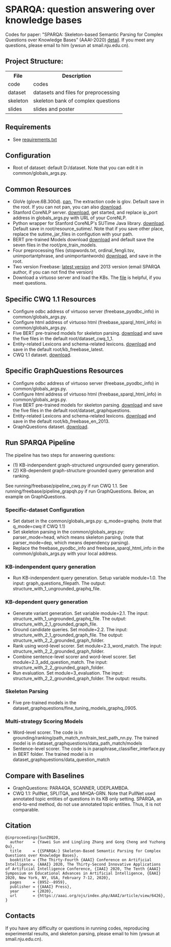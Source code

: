 # SPARQA: question answering over knowledge bases

Codes for paper: "SPARQA: Skeleton-based Semantic Parsing for Complex Questions over Knowledge Bases" (AAAI-2020) [detail](https://www.aaai.org/Papers/AAAI/2020GB/AAAI-SunY.3419.pdf).
If you meet any questions, please email to him (ywsun at smail.nju.edu.cn).

## Project Structure:

<table>
    <tr>
        <th>File</th><th>Description</th>
    </tr>
    <tr>
        <td>code</td><td>codes</td>
    </tr>
    <tr>
        <td>dataset</td><td>datasets and files for preprocessing </td>
    </tr>
    <tr>
        <td>skeleton</td><td>skeleton bank of complex questions</td>
    </tr>
    <tr>
        <td>slides</td><td>slides and poster</td>
    </tr>
</table>
 
## Requirements
* See [requirements.txt](https://github.com/nju-websoft/SPARQA/blob/master/code/requirements.txt)

## Configuration
* Root of dataset: default D:/dataset. Note that you can edit it in common/globals_args.py. 

## Common Resources
* GloVe (glove.6B.300d). [pan](https://pan.baidu.com/s/1ZwIqiv4L75FojS1AD7cahQ), The extraction code is glov. Default save in the root. If you can not pan, you can also [download](https://nlp.stanford.edu/projects/glove/).
* Stanford CoreNLP server. [download](https://stanfordnlp.github.io/CoreNLP/corenlp-server.html), get started, and replace ip_port address in globals_args.py with URL of your CoreNLP.
* Python wrapper for Stanford CoreNLP's SUTime Java library. [download](https://github.com/FraBle/python-sutime). Default save in root/resource_sutime/. Note that if you save other place, replace the sutime_jar_files in configution with your path.
* BERT pre-trained Models download [download](https://drive.google.com/drive/folders/1tlUF7ALLLXiHu280gPdlVyQlGvJFklGC) and default save the seven files in the root/pre_train_models.
* Four preprocessing files (stopwords.txt, ordinal_fengli.tsv, unimportantphrase, and unimportantwords) [download](https://drive.google.com/drive/folders/1VT6UkPDhtJ3EN0rP9bM3N80OA8jK3TA6), and save in the root.
* Two version Freebase: [latest version](https://developers.google.com/freebase) and 2013 version (email SPARQA author, if you can not find the version)
* Download a virtuoso server and load the KBs. The [file](http://ws.nju.edu.cn/blog/2017/03/virtuoso%E5%AE%89%E8%A3%85%E5%92%8C%E5%AF%BC%E5%85%A5%E6%95%B0%E6%8D%AE/) is helpful, if you meet questions.

## Specific CWQ 1.1 Resources
* Configure odbc address of virtuoso server (freebase_pyodbc_info) in common/globals_args.py. 
* Configure html address of virtuoso html (freebase_sparql_html_info) in common/globals_args.py. 
* Five BERT pre-trained models for skeleton parsing. [download](https://drive.google.com/drive/folders/1t4Rb2feVOSGF_5lRBHwrB_GfxyL2rqby) and save the five files in the default root/dataset_cwq_1_1.
* Entity-related Lexicons and schema-related lexicons. [download](https://drive.google.com/drive/folders/1t4Rb2feVOSGF_5lRBHwrB_GfxyL2rqby) and save in the default root/kb_freebase_latest.
* CWQ 1.1 dataset. [download](https://github.com/nju-websoft/SPARQA/tree/master/dataset/dataset_cwq_1_1).

## Specific GraphQuestions Resources
* Configure odbc address of virtuoso server (freebase_pyodbc_info) in common/globals_args.py. 
* Configure html address of virtuoso html (freebase_sparql_html_info) in common/globals_args.py. 
* Five BERT pre-trained models for skeleton parsing. [download](https://drive.google.com/drive/folders/1Mjpan599INCVRgRQTsirgVdyt29iKblO) and save the five files in the default root/dataset_graphquestions.
* Entity-related Lexicons and schema-related lexicons. [download](https://drive.google.com/drive/folders/1Mjpan599INCVRgRQTsirgVdyt29iKblO) and save in the default root/kb_freebase_en_2013.
* GraphQuestions dataset. [download](https://github.com/nju-websoft/SPARQA/tree/master/dataset/dataset_graphquestions).

## Run SPARQA Pipeline
The pipeline has two steps for answering questions: 

* (1) KB-indenpendent graph-structured ungrounded query generation.
* (2) KB-dependent graph-structure grounded query generation and ranking.

See running/freebase/pipeline_cwq.py if run CWQ 1.1.
See running/freebase/pipeline_grapqh.py if run GraphQuestions.
Below, an example on GraphQuestions.

### Specific-dataset Configuration

* Set datset in the common/globals_args.py: q_mode=graphq. (note that q_mode=cwq if CWQ 1.1)
* Set skeleton parsing in the common/globals_args.py: parser_mode=head, which means skeleton parsing. (note that parser_mode=dep, which means dependency parsing).
* Replace the freebase_pyodbc_info and freebase_sparql_html_info in the common/globals_args.py with your local address.

### KB-indenpendent query generation
* Run KB-indenpendent query generation. Setup variable module=1.0. The input: graph_questions_filepath. The output: structure_with_1_ungrounded_graphq_file.

### KB-dependent query generation
* Generate variant generation. Set variable module=2.1. The input: structure_with_1_ungrounded_graphq_file. The output: structure_with_2_1_grounded_graph_file.
* Ground candidate queries. Set module=2.2. The input: structure_with_2_1_grounded_graph_file. The output: structure_with_2_2_grounded_graph_folder.
* Rank using word-level scorer. Set module=2.3_word_match. The input: structure_with_2_2_grounded_graph_folder.
* Combine sentence-level scorer and word-level scorer. Set module=2.3_add_question_match. The input: structure_with_2_2_grounded_graph_folder.
* Run evaluation. Set module=3_evaluation. The input: structure_with_2_2_grounded_graph_folder. The output: results.

### Skeleton Parsing
* Five pre-trained models in the dataset_graphquestions/fine_tuning_models_graphq_0905.

### Multi-strategy Scoring Models
* Word-level scorer. The code is in grounding/ranking/path_match_nn/train_test_path_nn.py. The trained model is in dataset_graphquestions/data_path_match/models
* Sentence-level scorer. The code is in paraphrase_classifier_interface.py in BERT folder. The trained model is in dataset_graphquestions/data_question_match

## Compare with Baselines
* GraphQuestions: PARA4QA, SCANNER, UDEPLAMBDA.
* CWQ 1.1: PullNet, SPLITQA, and MHQA-GRN. Note that PullNet used annotated topic entities of questions in its KB only setting. SPARQA, an end-to-end method, do not use annotated topic entities. Thus, it is not comparable.

## Citation

	@inproceedings{SunZ0Q20,
	  author    = {Yawei Sun and Lingling Zhang and Gong Cheng and Yuzhong Qu},
	  title     = {{SPARQA:} Skeleton-Based Semantic Parsing for Complex Questions over Knowledge Bases},
	  booktitle = {The Thirty-Fourth {AAAI} Conference on Artificial Intelligence, {AAAI} 2020, The Thirty-Second Innovative Applications of Artificial Intelligence Conference, {IAAI} 2020, The Tenth {AAAI} Symposium on Educational Advances in Artificial Intelligence, {EAAI} 2020, New York, NY, USA, February 7-12, 2020},
	  pages     = {8952--8959},
	  publisher = {{AAAI} Press},
	  year      = {2020},
	  url       = {https://aaai.org/ojs/index.php/AAAI/article/view/6426},
	}

## Contacts
If you have any difficulty or questions in running codes, reproducing experimental results, and skeleton parsing, please email to him (ywsun at smail.nju.edu.cn).
